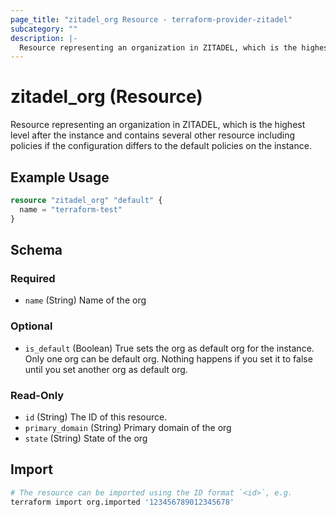 ```yaml
---
page_title: "zitadel_org Resource - terraform-provider-zitadel"
subcategory: ""
description: |-
  Resource representing an organization in ZITADEL, which is the highest level after the instance and contains several other resource including policies if the configuration differs to the default policies on the instance.
---
```


# zitadel_org (Resource)

Resource representing an organization in ZITADEL, which is the highest level after the instance and contains several other resource including policies if the configuration differs to the default policies on the instance.

## Example Usage

```terraform
resource "zitadel_org" "default" {
  name = "terraform-test"
}
```

<!-- schema generated by tfplugindocs -->
## Schema

### Required

- `name` (String) Name of the org

### Optional

- `is_default` (Boolean) True sets the org as default org for the instance. Only one org can be default org. Nothing happens if you set it to false until you set another org as default org.

### Read-Only

- `id` (String) The ID of this resource.
- `primary_domain` (String) Primary domain of the org
- `state` (String) State of the org

## Import

```bash
# The resource can be imported using the ID format `<id>`, e.g.
terraform import org.imported '123456789012345678'
```
